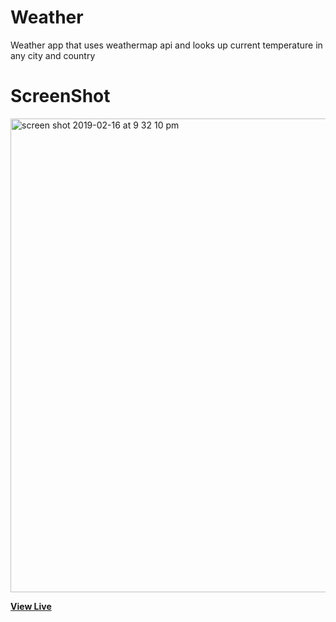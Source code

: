 # Weather

Weather app that uses weathermap api and looks up current temperature in any city and country

# ScreenShot

<img width="758" alt="screen shot 2019-02-16 at 9 32 10 pm" src="https://user-images.githubusercontent.com/28902787/52908839-b355a980-3232-11e9-8c59-275e24ce6afd.png">

**[View Live](http://weathermapjs.surge.sh/)**
